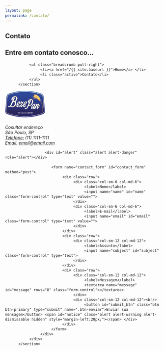 ```yaml
---
layout: page
permalink: /contato/
---
```

<div class="main">
     <div class="container">
<section class="hgroup">
               <h1>Contato</h1>
               <h2>Entre em contato conosco...</h2>

               <ul class="breadcrumb pull-right">
                    <li><a href="/{{ site.baseurl }}">Home</a> </li>
                    <li class="active">Contato</li>
               </ul>
          </section>
<section>
               <div class="row">
                    <div class="office_address col-sm-4 col-md-4">
                         <div class="team_member">
                         	<img src="/assets/images/benzepan_logo.png" width="130" height="90" alt="logo">
                              <address>
                              <strong></strong><br>
                              Cosultar endereço<br>
                              São Paulo, SP<br>
                              <abbr title="Phone">Telefone:</abbr> (11) 1111-1111
                              </address>
                              <address>
                              <abbr title="Phone">Email:</abbr> <a href="mailto:#">email@email.com</a>
                              </address>
                         </div>
                    </div>
                    <div class="contact_form col-sm-8 col-md-8">

                      <div id="alert" class="alert alert-danger" role="alert"></div>

                         <form name="contact_form" id="contact_form" method="post">
                              <div class="row">
                                   <div class="col-sm-6 col-md-6">
                                        <label>Nome</label>
                                        <input name="name" id="name" class="form-control" type="text" value="">
                                   </div>
                                   <div class="col-sm-6 col-md-6">
                                        <label>E-mail</label>
                                        <input name="email" id="email" class="form-control" type="text" value="">
                                   </div>
                              </div>
                              <div class="row">
                                   <div class="col-sm-12 col-md-12">
                                        <label>Assunto</label>
                                        <input name="subject" id="subject" class="form-control" type="text">
                                   </div>
                              </div>
                              <div class="row">
                                   <div class="col-sm-12 col-md-12">
                                        <label>Messagem</label>
                                        <textarea name="message" id="message" rows="8" class="form-control"></textarea>
                                   </div>
                                   <div class="col-sm-12 col-md-12"><br/>
                                        <button id="submit_btn" class="btn btn-primary" type="submit" name=".btn-enviar">Enviar sua mensagem</button> <span id="notice" class="alert alert-warning alert-dismissable hidden" style="margin-left:20px;"></span> </div>
                              </div>
                         </form>
                    </div>
               </div>
          </section>
    